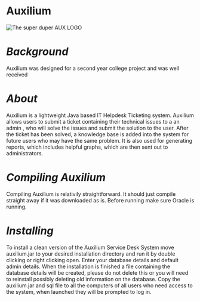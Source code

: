 **Auxilium**
========

![The super duper AUX LOGO](http://i.imgur.com/3sTmUFA.png)

<i>Background</i>
=

Auxilium was designed for a second year college project and was well received 

<i>About</i>
=====

Auxilium is a lightweight Java based IT Helpdesk Ticketing system.
Auxilium allows users to submit a ticket containing their technical issues to a an admin , 
who will solve the issues and submit the solution to the user.
After the ticket has been solved, a knowledge base is added into the system 
for future users who may have the same problem.
It is also used for generating reports, which includes helpful graphs, which are then sent out to administrators.



<i>Compiling Auxilium</i>
==================

Compiling Auxilium is relativily straightforward. It should just compile straight away if it was downloaded as is. Before running make sure
Oracle is running.

<i>Installing</i>
==========

To install a clean version of the Auxilium Service Desk System move auxilium.jar 
to your desired installation directory and run it by double clicking or right clicking
open.
Enter your database details and default admin details. When the installation is 
finished a file containing the database details will be created, please do not 
delete this or you will need to reinstall possibly deleting old information on the 
database.
Copy the auxilium.jar and sql file to all the computers of all users who need 
access to the system, when launched they will be prompted to log in.
